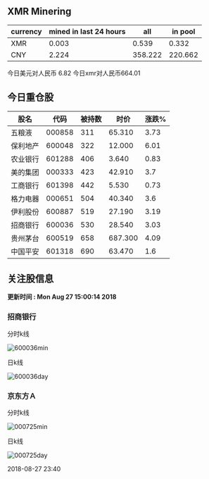 ## XMR Minering

|currency|mined in last 24 hours|all|in pool|
|---|---|---|---|
|XMR|0.003|0.539|0.332|
|CNY|2.224|358.222|220.662|

今日美元对人民币 6.82	今日xmr对人民币664.01


## 今日重仓股 

|股名|代码|被持数|时价|涨跌%|
|---|---|---|---|---|
|五粮液|000858|311|65.310|3.73|
|保利地产|600048|322|12.000|6.01|
|农业银行|601288|406|3.640|0.83|
|美的集团|000333|423|42.910|3.7|
|工商银行|601398|442|5.530|0.73|
|格力电器|000651|504|40.340|3.6|
|伊利股份|600887|519|27.190|3.19|
|招商银行|600036|530|28.540|3.03|
|贵州茅台|600519|658|687.300|4.09|
|中国平安|601318|690|63.470|1.6|

## 关注股信息
**更新时间 : Mon Aug 27 15:00:14 2018**
### 招商银行 
分时k线

![600036min](http://image.sinajs.cn/newchart/min/n/sh600036.gif)

日k线

![600036day](http://image.sinajs.cn/newchart/daily/n/sh600036.gif)

### 京东方Ａ 
分时k线

![000725min](http://image.sinajs.cn/newchart/min/n/sz000725.gif)

日k线

![000725day](http://image.sinajs.cn/newchart/daily/n/sz000725.gif)

2018-08-27 23:40